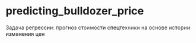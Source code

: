 # predicting_bulldozer_price
Задача регрессии: прогноз стоимости спецтехники на основе истории изменения цен
